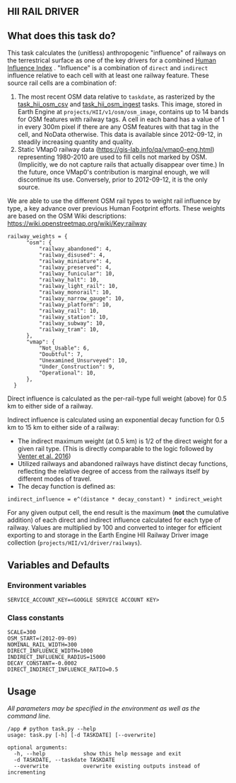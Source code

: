 HII RAIL DRIVER
---------------

## What does this task do?

This task calculates the (unitless) anthropogenic "influence" of railways on the terrestrical surface as one of the key
drivers for a combined [Human Influence Index](https://github.com/SpeciesConservationLandscapes/task_hii_weightedsum)
. "Influence" is a combination of `direct` and `indirect` influence
relative to each cell with at least one railway feature. These source rail cells are a combination of:

1. The most recent OSM data relative to `taskdate`, as rasterized by the
   [task_hii_osm_csv](https://github.com/SpeciesConservationLandscapes/task_hii_osm_csv) and
   [task_hii_osm_ingest](https://github.com/SpeciesConservationLandscapes/task_hii_osm_ingest) tasks. This image,
   stored in Earth Engine at `projects/HII/v1/osm/osm_image`, contains up to 14
   bands for OSM features with railway tags. A cell in each band has a
   value of 1 in every 300m pixel if there are any OSM features with that tag in the cell, and NoData otherwise.
   This data is available since 2012-09-12, in steadily increasing quantity and quality.
2. Static VMap0 railway data (https://gis-lab.info/qa/vmap0-eng.html) representing
   1980-2010 are used to fill cells not marked by OSM. (Implicitly, we do not capture rails that actually disappear
   over time.) In the future, once VMap0's contribution is marginal enough, we will discontinue its use. Conversely,
   prior to 2012-09-12, it is the only source.

We are able to use the different OSM rail types to weight rail influence by type, a key advance over previous Human
Footprint efforts. These weights are based on the OSM Wiki descriptions: https://wiki.openstreetmap.org/wiki/Key:railway


```
railway_weights = {
      "osm": {
          "railway_abandoned": 4,
          "railway_disused": 4,
          "railway_miniature": 4,
          "railway_preserved": 4,
          "railway_funicular": 10,
          "railway_halt": 10,
          "railway_light_rail": 10,
          "railway_monorail": 10,
          "railway_narrow_gauge": 10,
          "railway_platform": 10,
          "railway_rail": 10,
          "railway_station": 10,
          "railway_subway": 10,
          "railway_tram": 10,
      },
      "vmap": {
          "Not_Usable": 6,
          "Doubtful": 7,
          "Unexamined_Unsurveyed": 10,
          "Under_Construction": 9,
          "Operational": 10,
      },
  }
```

Direct influence is calculated as the per-rail-type full weight (above) for 0.5 km to either side of a railway.

Indirect influence is calculated using an exponential decay function for 0.5 km to 15 km to either side of a railway:

- The indirect maximum weight (at 0.5 km) is 1/2 of the direct weight for a given rail type. (This is
  directly comparable to the logic followed by  
  [Venter et al. 2016](https://www.nature.com/articles/sdata201667))
- Utilized railways and abandoned railways have distinct decay functions, reflecting the relative degree of access from
  the railways itself by different modes of travel.
- The decay function is defined as:
```
indirect_influence = e^(distance * decay_constant) * indirect_weight
```

For any given output cell, the end result is the maximum (**not** the cumulative addition) of each direct and indirect
influence calculated for each type of railway. Values are multiplied by 100 and converted to integer for efficient
exporting to and storage in the Earth Engine HII Railway Driver image collection (`projects/HII/v1/driver/railways`).

## Variables and Defaults

### Environment variables
```
SERVICE_ACCOUNT_KEY=<GOOGLE SERVICE ACCOUNT KEY>
```

### Class constants

```
SCALE=300
OSM_START=(2012-09-09)
NOMINAL_RAIL_WIDTH=300
DIRECT_INFLUENCE_WIDTH=1000
INDIRECT_INFLUENCE_RADIUS=15000
DECAY_CONSTANT=-0.0002
DIRECT_INDIRECT_INFLUENCE_RATIO=0.5
```

## Usage

*All parameters may be specified in the environment as well as the command line.*

```
/app # python task.py --help
usage: task.py [-h] [-d TASKDATE] [--overwrite]

optional arguments:
  -h, --help            show this help message and exit
  -d TASKDATE, --taskdate TASKDATE
  --overwrite           overwrite existing outputs instead of incrementing

```
